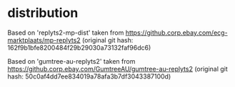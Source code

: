 # distribution

Based on 'replyts2-mp-dist' taken from https://github.corp.ebay.com/ecg-marktplaats/mp-replyts2
(original git hash: 162f9b1bfe8200484f29b29030a73132faf96dc6)

Based on 'gumtree-au-replyts2' taken from https://github.corp.ebay.com/GumtreeAU/gumtree-au-replyts2
(original git hash: 50c0af4dd7ee834019a78afa3b7df3043387100d)
